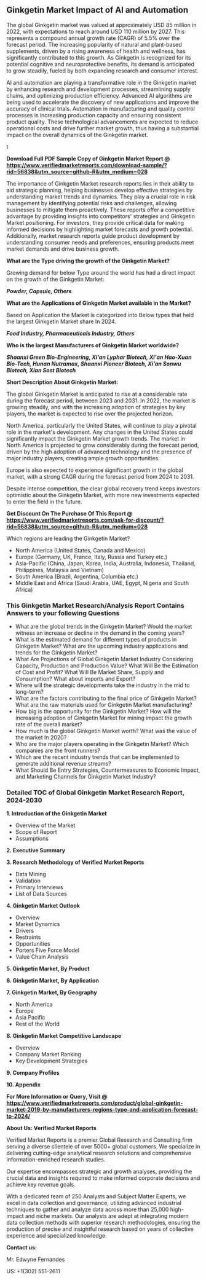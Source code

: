 <h2>Ginkgetin Market Impact of AI and Automation</h2><p>The global Ginkgetin market was valued at approximately USD 85 million in 2022, with expectations to reach around USD 110 million by 2027. This represents a compound annual growth rate (CAGR) of 5.5% over the forecast period. The increasing popularity of natural and plant-based supplements, driven by a rising awareness of health and wellness, has significantly contributed to this growth. As Ginkgetin is recognized for its potential cognitive and neuroprotective benefits, its demand is anticipated to grow steadily, fueled by both expanding research and consumer interest.</p><p>AI and automation are playing a transformative role in the Ginkgetin market by enhancing research and development processes, streamlining supply chains, and optimizing production efficiency. Advanced AI algorithms are being used to accelerate the discovery of new applications and improve the accuracy of clinical trials. Automation in manufacturing and quality control processes is increasing production capacity and ensuring consistent product quality. These technological advancements are expected to reduce operational costs and drive further market growth, thus having a substantial impact on the overall dynamics of the Ginkgetin market.</p>t</p><p id="" class=""><strong>Download Full PDF Sample Copy of Ginkgetin Market Report @ <a href="https://www.verifiedmarketreports.com/download-sample/?rid=56838&utm_source=github-R&utm_medium=028" target="_blank">https://www.verifiedmarketreports.com/download-sample/?rid=56838&utm_source=github-R&utm_medium=028</a></strong></p><p>The importance of&nbsp;Ginkgetin Market research reports lies in their ability to aid strategic planning, helping businesses develop effective strategies by understanding market trends and dynamics. They play a crucial role in risk management by identifying potential risks and challenges, allowing businesses to mitigate them proactively. These reports offer a competitive advantage by providing insights into competitors' strategies and Ginkgetin Market positioning. For investors, they provide critical data for making informed decisions by highlighting market forecasts and growth potential. Additionally, market research reports guide product development by understanding consumer needs and preferences, ensuring products meet market demands and drive business growth.</p><p><strong>What are the&nbsp;Type driving the growth of the Ginkgetin Market?</strong></p><p id="" class="">Growing demand for below Type around the world has had a direct impact on the growth of the Ginkgetin Market:</p><em><strong>Powder, Capsule, Others</strong></em></p><strong>What are the&nbsp;Applications&nbsp;of Ginkgetin Market available in the Market?</strong></p><p id="" class="">Based on Application the Market is categorized into Below types that held the largest Ginkgetin Market share In 2024.</p><em><strong>Food Industry, Pharmaceuticals Industry, Others</strong></em></p><strong>Who is the largest Manufacturers of Ginkgetin Market worldwide?</strong></p><p><em><strong>Shaanxi Green Bio-Engineering, Xi'an Lyphar Biotech, Xi'an Hao-Xuan Bio-Tech, Hunan Nutramax, Shaanxi Pioneer Biotech, Xi'an Sonwu Biotech, Xian Sost Biotech</strong></em></p><p id="" class=""><strong>Short Description About Ginkgetin Market:</strong></p><p>The global Ginkgetin Market is anticipated to rise at a considerable rate during the forecast period, between 2023 and 2031. In 2022, the market is growing steadily, and with the increasing adoption of strategies by key players, the market is expected to rise over the projected horizon.</p><p>North America, particularly the United States, will continue to play a pivotal role in the market's development. Any changes in the United States could significantly impact the Ginkgetin Market growth trends. The market in North America is projected to grow considerably during the forecast period, driven by the high adoption of advanced technology and the presence of major industry players, creating ample growth opportunities.</p><p>Europe is also expected to experience significant growth in the global market, with a strong CAGR during the forecast period from 2024 to 2031.</p><p>Despite intense competition, the clear global recovery trend keeps investors optimistic about the Ginkgetin Market, with more new investments expected to enter the field in the future.</p><p id="" class=""><strong>Get Discount On The Purchase Of This Report @ <a href="https://www.verifiedmarketreports.com/ask-for-discount/?rid=56838&utm_source=github-R&utm_medium=028" target="_blank">https://www.verifiedmarketreports.com/ask-for-discount/?rid=56838&utm_source=github-R&utm_medium=028</a></strong></p>Which regions are leading the Ginkgetin Market?</p><ul><li>North America (United States, Canada and Mexico)</li><li>Europe (Germany, UK, France, Italy, Russia and Turkey etc.)</li><li>Asia-Pacific (China, Japan, Korea, India, Australia, Indonesia, Thailand, Philippines, Malaysia and Vietnam)</li><li>South America (Brazil, Argentina, Columbia etc.)</li><li>Middle East and Africa (Saudi Arabia, UAE, Egypt, Nigeria and South Africa)</li></ul><h3 id="" class="">This Ginkgetin Market Research/Analysis Report Contains Answers to your following Questions</h3><ul><li>What are the global trends in the Ginkgetin Market? Would the market witness an increase or decline in the demand in the coming years?</li><li>What is the estimated demand for different types of products in Ginkgetin Market? What are the upcoming industry applications and trends for the Ginkgetin Market?</li><li>What Are Projections of Global Ginkgetin Market Industry Considering Capacity, Production and Production Value? What Will Be the Estimation of Cost and Profit? What Will Be Market Share, Supply and Consumption? What about imports and Export?</li><li>Where will the strategic developments take the industry in the mid to long-term?</li><li>What are the factors contributing to the final price of Ginkgetin Market? What are the raw materials used for Ginkgetin Market manufacturing?</li><li>How big is the opportunity for the Ginkgetin Market? How will the increasing adoption of Ginkgetin Market for mining impact the growth rate of the overall market?</li><li>How much is the global Ginkgetin Market worth? What was the value of the market In 2020?</li><li>Who are the major players operating in the Ginkgetin Market? Which companies are the front runners?</li><li>Which are the recent industry trends that can be implemented to generate additional revenue streams?</li><li>What Should Be Entry Strategies, Countermeasures to Economic Impact, and Marketing Channels for Ginkgetin Market Industry?</li></ul><h3 id="" class="">Detailed TOC of Global Ginkgetin Market Research Report, 2024-2030</h3><p id="" class=""><strong>1. Introduction of the Ginkgetin Market</strong></p><ul><li>Overview of the Market</li><li>Scope of Report</li><li>Assumptions</li></ul><p id="" class=""><strong>2. Executive Summary</strong></p><p id="" class=""><strong>3. Research Methodology of Verified Market Reports</strong></p><ul><li>Data Mining</li><li>Validation</li><li>Primary Interviews</li><li>List of Data Sources</li></ul><p id="" class=""><strong>4. Ginkgetin Market Outlook</strong></p><ul><li>Overview</li><li>Market Dynamics</li><li>Drivers</li><li>Restraints</li><li>Opportunities</li><li>Porters Five Force Model</li><li>Value Chain Analysis</li></ul><p id="" class=""><strong>5. Ginkgetin Market, By Product</strong></p><p id="" class=""><strong>6. Ginkgetin Market, By Application</strong></p><p id="" class=""><strong>7. Ginkgetin Market, By Geography</strong></p><ul><li>North America</li><li>Europe</li><li>Asia Pacific</li><li>Rest of the World</li></ul><p id="" class=""><strong>8. Ginkgetin Market Competitive Landscape</strong></p><ul><li>Overview</li><li>Company Market Ranking</li><li>Key Development Strategies</li></ul><p id="" class=""><strong>9. Company Profiles</strong></p><p id="" class=""><strong>10. Appendix</strong></p><p id="" class=""><strong>For More Information or Query, Visit @ <a href="https://www.verifiedmarketreports.com/product/global-ginkgetin-market-2019-by-manufacturers-regions-type-and-application-forecast-to-2024/" target="_blank">https://www.verifiedmarketreports.com/product/global-ginkgetin-market-2019-by-manufacturers-regions-type-and-application-forecast-to-2024/</a></strong></p><p id="" class=""><strong>About Us: Verified Market Reports</strong></p><p id="" class="">Verified Market Reports is a premier Global Research and Consulting firm serving a diverse clientele of over 5000+ global customers. We specialize in delivering cutting-edge analytical research solutions and comprehensive information-enriched research studies.</p><p id="" class="">Our expertise encompasses strategic and growth analyses, providing the crucial data and insights required to make informed corporate decisions and achieve key revenue goals.</p><p id="" class="">With a dedicated team of 250 Analysts and Subject Matter Experts, we excel in data collection and governance, utilizing advanced industrial techniques to gather and analyze data across more than 25,000 high-impact and niche markets. Our analysts are adept at integrating modern data collection methods with superior research methodologies, ensuring the production of precise and insightful research based on years of collective experience and specialized knowledge.</p><p id="" class=""><strong>Contact us:</strong></p><p id="" class="">Mr. Edwyne Fernandes</p><p id="" class="">US: +1(302) 551-2611</p>